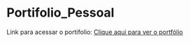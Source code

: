 # Portifolio_Pessoal

Link para acessar o portifolio:
[Clique aqui para ver o portfólio](https://erfs-enzo.github.io/Portifolio_Pessoal/index.html)